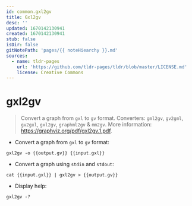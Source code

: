 ```yaml
---
id: common.gxl2gv
title: Gxl2gv
desc: ''
updated: 1670142130941
created: 1670142130941
stub: false
isDir: false
gitNotePath: 'pages/{{ noteHiearchy }}.md'
sources:
  - name: tldr-pages
    url: 'https://github.com/tldr-pages/tldr/blob/master/LICENSE.md'
    license: Creative Commons
---
```

# gxl2gv

> Convert a graph from `gxl` to `gv` format.
> Converters: `gml2gv`, `gv2gml`, `gv2gxl`, `gxl2gv`, `graphml2gv` & `mm2gv`.
> More information: <https://graphviz.org/pdf/gxl2gv.1.pdf>.

- Convert a graph from `gxl` to `gv` format:

`gxl2gv -o {{output.gv}} {{input.gxl}}`

- Convert a graph using `stdin` and `stdout`:

`cat {{input.gxl}} | gxl2gv > {{output.gv}}`

- Display help:

`gxl2gv -?`

